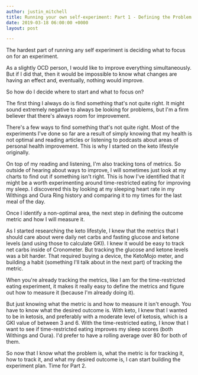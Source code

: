 ```yaml
---
author: justin_mitchell
title: Running your own self-experiment: Part 1 - Defining the Problem
date: 2019-03-18 06:00:00 +0000
layout: post

---
```

The hardest part of running any self experiment is deciding what to focus on for an experiment. 

As a slightly OCD person, I would like to improve everything simultaneously. But if I did that, then it would be impossible to know what changes are having an effect and, eventually, nothing would improve.

So how do I decide where to start and what to focus on?

The first thing I always do is find something that's not quite right. It might sound extremely negative to always be looking for problems, but I'm a firm believer that there's always room for improvement. 

There's a few ways to find something that's not quite right. Most of the experiments I've done so far are a result of simply knowing that my health is not optimal and reading articles or listening to podcasts about areas of personal health improvement. This is why I started on the keto lifestyle originally. 

On top of my reading and listening, I'm also tracking tons of metrics. So outside of hearing about ways to improve, I will sometimes just look at my charts to find out if something isn't right. This is how I've identified that it might be a worth experimenting around time-restricted eating for improving my sleep. I discovered this by looking at my sleeping heart rate in my Withings and Oura Ring history and comparing it to my times for the last meal of the day. 

Once I identify a non-optimal area, the next step in defining the outcome metric and how I will measure it.

As I started researching the keto lifestyle, I knew that the metrics that I should care about were daily net carbs and fasting glucose and ketone levels (and using those to calculate GKI). I knew it would be easy to track net carbs inside of Cronometer. But tracking the glucose and ketone levels was a bit harder. That required buying a device, the KetoMojo meter, and building a habit (something I'll talk about in the next part) of tracking the metric.

When you're already tracking the metrics, like I am for the time-restricted eating experiment, it makes it really easy to define the metrics and figure out how to measure it (because I'm already doing it). 

But just knowing what the metric is and how to measure it isn't enough. You have to know what the desired outcome is. With keto, I knew that I wanted to be in ketosis, and preferably with a moderate level of ketosis, which is a GKI value of between 3 and 6. With the time-restricted eating, I know that I want to see if time-restricted eating improves my sleep scores (both Withings and Oura). I'd prefer to have a rolling average over 80 for both of them.

So now that I know what the problem is, what the metric is for tracking it, how to track it, and what my desired outcome is, I can start building the experiment plan. Time for Part 2.
